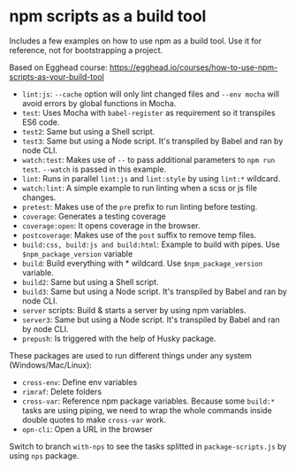 # npm scripts as a build tool

Includes a few examples on how to use npm as a build tool. Use it for reference, not for bootstrapping a project.

Based on Egghead course: https://egghead.io/courses/how-to-use-npm-scripts-as-your-build-tool

- `lint:js`: `--cache` option will only lint changed files and `--env mocha` will avoid errors by global functions in Mocha.
- `test`: Uses Mocha with `babel-register` as requirement so it transpiles ES6 code.
- `test2`: Same but using a Shell script.
- `test3`: Same but using a Node script. It's transpiled by Babel and ran by node CLI.
- `watch:test`: Makes use of `--` to pass additional parameters to `npm run test`. `--watch` is passed in this example.
- `lint`: Runs in parallel `lint:js` and `lint:style` by using `lint:*` wildcard.
- `watch:lint`: A simple example to run linting when a scss or js file changes.
- `pretest`: Makes use of the `pre` prefix to run linting before testing.
- `coverage`: Generates a testing coverage
- `coverage:open`: It opens coverage in the browser.
- `postcoverage`: Makes use of the `post` suffix to remove temp files.
- `build:css, build:js and build:html`: Example to build with pipes. Use `$npm_package_version` variable
- `build`: Build everything with * wildcard. Use `$npm_package_version` variable.
- `build2`: Same but using a Shell script.
- `build3`: Same but using a Node script. It's transpiled by Babel and ran by node CLI.
- `server` scripts: Build & starts a server by using npm variables.
- `server3`: Same but using a Node script. It's transpiled by Babel and ran by node CLI.
- `prepush`: Is triggered with the help of Husky package.

These packages are used to run different things under any system (Windows/Mac/Linux):
- `cross-env`: Define env variables
- `rimraf`: Delete folders
- `cross-var`: Reference npm package variables. Because some `build:*` tasks are using piping, we need to wrap the whole commands inside double quotes to make `cross-var` work.
- `opn-cli`: Open a URL in the browser

Switch to branch `with-nps` to see the tasks splitted in `package-scripts.js` by using `nps` package.
